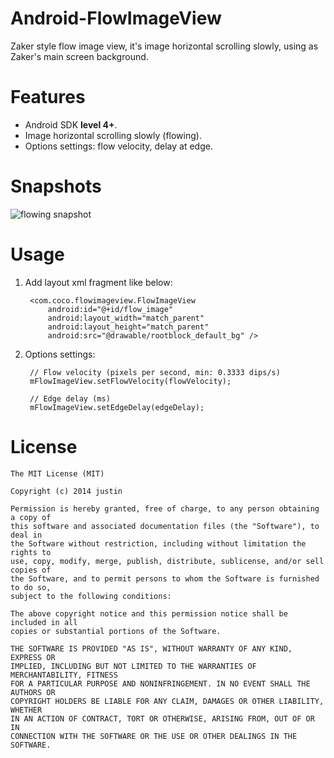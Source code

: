 Android-FlowImageView
=====================

Zaker style flow image view, it's image horizontal scrolling slowly, using as Zaker's main screen background.

Features
========

+ Android SDK **level 4+**.
+ Image horizontal scrolling slowly (flowing).
+ Options settings: flow velocity, delay at edge.

Snapshots
=========

[flowing]: https://github.com/zzhouj/Android-FlowImageView/raw/master/snapshot/flowing.png "flowing"

![flowing snapshot][flowing]

Usage
=====
1. Add layout xml fragment like below:

		<com.coco.flowimageview.FlowImageView
		    android:id="@+id/flow_image"
		    android:layout_width="match_parent"
		    android:layout_height="match_parent"
		    android:src="@drawable/rootblock_default_bg" />

2. Options settings:

		// Flow velocity (pixels per second, min: 0.3333 dips/s)
		mFlowImageView.setFlowVelocity(flowVelocity);
		
		// Edge delay (ms)
		mFlowImageView.setEdgeDelay(edgeDelay);

License
=======

	The MIT License (MIT)
	
	Copyright (c) 2014 justin
	
	Permission is hereby granted, free of charge, to any person obtaining a copy of
	this software and associated documentation files (the "Software"), to deal in
	the Software without restriction, including without limitation the rights to
	use, copy, modify, merge, publish, distribute, sublicense, and/or sell copies of
	the Software, and to permit persons to whom the Software is furnished to do so,
	subject to the following conditions:
	
	The above copyright notice and this permission notice shall be included in all
	copies or substantial portions of the Software.
	
	THE SOFTWARE IS PROVIDED "AS IS", WITHOUT WARRANTY OF ANY KIND, EXPRESS OR
	IMPLIED, INCLUDING BUT NOT LIMITED TO THE WARRANTIES OF MERCHANTABILITY, FITNESS
	FOR A PARTICULAR PURPOSE AND NONINFRINGEMENT. IN NO EVENT SHALL THE AUTHORS OR
	COPYRIGHT HOLDERS BE LIABLE FOR ANY CLAIM, DAMAGES OR OTHER LIABILITY, WHETHER
	IN AN ACTION OF CONTRACT, TORT OR OTHERWISE, ARISING FROM, OUT OF OR IN
	CONNECTION WITH THE SOFTWARE OR THE USE OR OTHER DEALINGS IN THE SOFTWARE.
